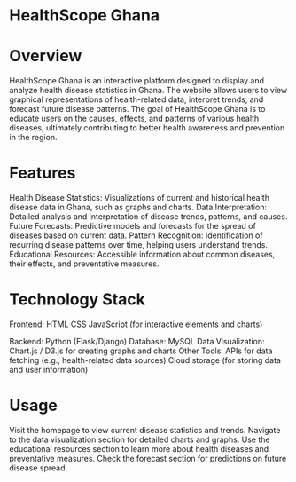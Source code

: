 # HealthScope Ghana

# Overview
HealthScope Ghana is an interactive platform designed to display and analyze health disease statistics in Ghana. The website allows users to view graphical representations of health-related data, interpret trends, and forecast future disease patterns. The goal of HealthScope Ghana is to educate users on the causes, effects, and patterns of various health diseases, ultimately contributing to better health awareness and prevention in the region.

# Features
Health Disease Statistics: Visualizations of current and historical health disease data in Ghana, such as graphs and charts.
Data Interpretation: Detailed analysis and interpretation of disease trends, patterns, and causes.
Future Forecasts: Predictive models and forecasts for the spread of diseases based on current data.
Pattern Recognition: Identification of recurring disease patterns over time, helping users understand trends.
Educational Resources: Accessible information about common diseases, their effects, and preventative measures.

# Technology Stack
Frontend:
HTML
CSS
JavaScript (for interactive elements and charts)

Backend:
Python (Flask/Django)
Database:
MySQL
Data Visualization:
Chart.js / D3.js for creating graphs and charts
Other Tools:
APIs for data fetching (e.g., health-related data sources)
Cloud storage (for storing data and user information)

# Usage
Visit the homepage to view current disease statistics and trends.
Navigate to the data visualization section for detailed charts and graphs.
Use the educational resources section to learn more about health diseases and preventative measures.
Check the forecast section for predictions on future disease spread.
